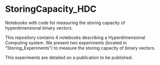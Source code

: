 # StoringCapacity_HDC
Notebooks with code for measuring the storing capacity of hyperdimensional binary vectors. 

This repository contains 4 notebooks describing a Hyperdimensional Computing system. We present two experiments (located in "Storing_Experiments") to measure the storing capacity of binary vectors. 

This experiments are detailed on a publication to be published. 
